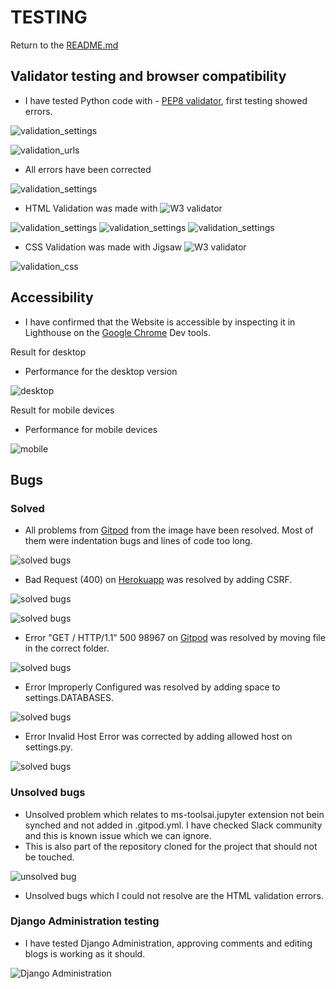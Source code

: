 # TESTING 

Return to the [README.md](README.md)

## Validator testing and browser compatibility
- I have tested Python code with - [PEP8 validator](http://pep8online.com/), first testing showed errors.

![validation_settings](documents/testing/pep8_settings.png)

![validation_urls](documents/testing/pep8_urls.png)

- All errors have been corrected

![validation_settings](documents/testing/pep8_errors_resolved.png)


- HTML Validation was made with ![W3 validator](https://validator.w3.org/)

![validation_settings](documents/testing/html_validator_base.png)
![validation_settings](documents/testing/html_validator_index.png)
![validation_settings](documents/testing/html_validator_blog_post.png)

- CSS Validation was made with Jigsaw ![W3 validator](https://jigsaw.w3.org/)

![validation_css](documents/testing/css_validation.png)


## Accessibility
- I have confirmed that the Website is accessible by inspecting it in Lighthouse on the [Google Chrome](https://www.google.com/chrome/?brand=FKPE&gclid=EAIaIQobChMIqOPWwuu69AIVFeDtCh1CEgKGEAAYASAAEgKvwvD_BwE&gclsrc=aw.ds) Dev tools.
    
Result for desktop 
 - Performance for the desktop version 

![desktop](documents/testing/lighthouse_desktop.png)

Result for mobile devices
- Performance for mobile devices 

![mobile](documents/testing/lighthouse_mobile.png)

## Bugs

### Solved
- All problems from [Gitpod](https://www.gitpod.io/) from the image have been resolved. Most of them were indentation bugs and lines of code too long.

![solved bugs](documents/testing/python_errors.png)

- Bad Request (400) on [Herokuapp](https://dashboard.heroku.com/) was resolved by adding CSRF.

![solved bugs](documents/testing/herokuapp_error.png)

![solved bugs](documents/testing/csrf_added.png)


- Error "GET / HTTP/1.1" 500 98967 on [Gitpod](https://www.gitpod.io/) was resolved by moving file in the correct folder.

![solved bugs](documents/testing/error_index_page.png)

- Error Improperly Configured was resolved by adding space to settings.DATABASES.

![solved bugs](documents/testing/improperly_configured.png)

- Error Invalid Host Error was corrected by adding allowed host on settings.py.

![solved bugs](documents/testing/invalid_host_error.png)

### Unsolved bugs
- Unsolved problem which relates to ms-toolsai.jupyter extension not bein synched and not added in .gitpod.yml. I have checked Slack community and this is known issue which we can ignore.
- This is also part of the repository cloned for the project that should not be touched.

![unsolved bug](documents/testing/unsolved_bugs.png)

- Unsolved bugs which I could not resolve are the HTML validation errors.


### Django Administration testing
- I have tested Django Administration, approving comments and editing blogs is working as it should.

![Django Administration](documents/testing/django_administration.png)


